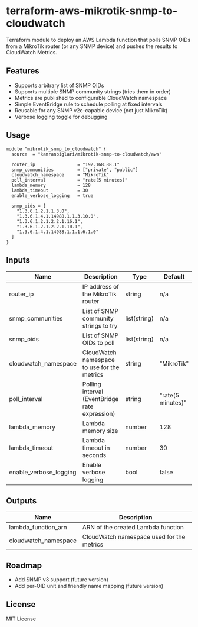 
# terraform-aws-mikrotik-snmp-to-cloudwatch

Terraform module to deploy an AWS Lambda function that polls SNMP OIDs from a MikroTik router (or any SNMP device) and pushes the results to CloudWatch Metrics.

## Features

- Supports arbitrary list of SNMP OIDs
- Supports multiple SNMP community strings (tries them in order)
- Metrics are published to configurable CloudWatch namespace
- Simple EventBridge rule to schedule polling at fixed intervals
- Reusable for any SNMP v2c-capable device (not just MikroTik)
- Verbose logging toggle for debugging

## Usage

```hcl
module "mikrotik_snmp_to_cloudwatch" {
  source  = "kamranbiglari/mikrotik-snmp-to-cloudwatch/aws"

  router_ip                = "192.168.88.1"
  snmp_communities         = ["private", "public"]
  cloudwatch_namespace     = "MikroTik"
  poll_interval            = "rate(5 minutes)"
  lambda_memory            = 128
  lambda_timeout           = 30
  enable_verbose_logging   = true

  snmp_oids = [
    "1.3.6.1.2.1.1.3.0",
    "1.3.6.1.4.1.14988.1.1.3.10.0",
    "1.3.6.1.2.1.2.2.1.16.1",
    "1.3.6.1.2.1.2.2.1.10.1",
    "1.3.6.1.4.1.14988.1.1.1.6.1.0"
  ]
}
```

## Inputs

| Name | Description | Type | Default |
|------|-------------|------|---------|
| router_ip | IP address of the MikroTik router | string | n/a |
| snmp_communities | List of SNMP community strings to try | list(string) | n/a |
| snmp_oids | List of SNMP OIDs to poll | list(string) | n/a |
| cloudwatch_namespace | CloudWatch namespace to use for the metrics | string | "MikroTik" |
| poll_interval | Polling interval (EventBridge rate expression) | string | "rate(5 minutes)" |
| lambda_memory | Lambda memory size | number | 128 |
| lambda_timeout | Lambda timeout in seconds | number | 30 |
| enable_verbose_logging | Enable verbose logging | bool | false |

## Outputs

| Name | Description |
|------|-------------|
| lambda_function_arn | ARN of the created Lambda function |
| cloudwatch_namespace | CloudWatch namespace used for the metrics |

## Roadmap

- Add SNMP v3 support (future version)
- Add per-OID unit and friendly name mapping (future version)

## License

MIT License
